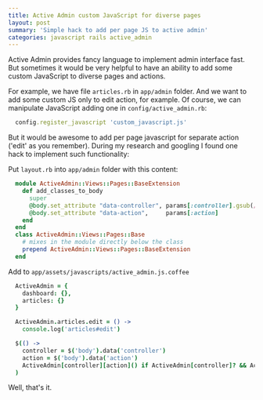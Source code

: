 ```yaml
---
title: Active Admin custom JavaScript for diverse pages
layout: post
summary: 'Simple hack to add per page JS to active admin'
categories: javascript rails active_admin
---
```



Active Admin provides fancy language to implement admin interface fast. But sometimes it would be very helpful to have an ability to add some custom JavaScript to diverse pages and actions.

For example, we have file ```articles.rb``` in ```app/admin``` folder.
And we want to add some custom JS only to edit action, for example.
Of course, we can manipulate JavaScript adding one in ```config/active_admin.rb```:

~~~ruby
  config.register_javascript 'custom_javascript.js'
~~~

But it would be awesome to add per page javascript for separate action ('edit' as you remember). During my research and googling I found one hack to implement such functionality:

Put ```layout.rb``` into ```app/admin``` folder with this content:

~~~ruby
  module ActiveAdmin::Views::Pages::BaseExtension
    def add_classes_to_body
      super
      @body.set_attribute "data-controller", params[:controller].gsub(/^admin\//, '')
      @body.set_attribute "data-action",     params[:action]
    end
  end
  class ActiveAdmin::Views::Pages::Base
    # mixes in the module directly below the class
    prepend ActiveAdmin::Views::Pages::BaseExtension
  end
~~~

Add to ```app/assets/javascripts/active_admin.js.coffee```

~~~coffeescript
  ActiveAdmin = {
    dashboard: {},
    articles: {}
  }

  ActiveAdmin.articles.edit = () ->
    console.log('articles#edit')

  $(() ->
    controller = $('body').data('controller')
    action = $('body').data('action')
    ActiveAdmin[controller][action]() if ActiveAdmin[controller]? && ActiveAdmin[controller][action]?
  )
~~~

Well, that's it.


